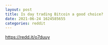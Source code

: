 ```yaml
--- 
layout: post 
title: Is day trading Bitcoin a good choice? 
date: 2021-06-24 1624585655 
categories: reddit 
--- 
```

https://redd.it/o7duuy